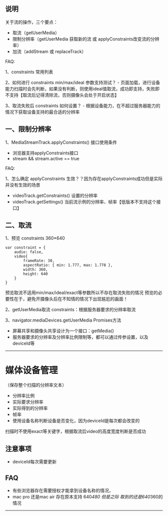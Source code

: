 

## 说明

关于流的操作，三个要点：

- 取流（getUserMedia）
- 限制分辨率（getUserMedia 获取新的流 或 applyConstraints改变流的分辨率）
- 加流（addStream 或 replaceTrack）

FAQ:

1、constraints 常用列表

2、如何进行 constraints min/max/ideal 参数支持测试？
    - 页面加载，进行设备能力扫描时会先判断，如果没有判断，则使用ideal值取流，成功即支持，失败即不支持【取流后记得清除流，否则摄像头会处于开启状态】

3、取流失败后 constraints 如何设置？
    - 根据设备能力，在不超过服务器能力的情况下获取设备支持的最合适的分辨率


## 一、限制分辨率
1、MediaStreamTrack.applyConstraints() 接口使用条件

- 浏览器支持applyConstraints接口
- stream && stream.active == true

FAQ:

1、怎么确定 applyConstraints 生效？？因为存在applyConstraints成功但是实际并没有生效的场景
   
- videoTrack.getConstraints() 设置的分辨率
- videoTrack.getSettings() 当前流示例的分辨率、帧率【低版本不支持这个接口】

## 二、取流

1、预览 constraints  360*640
```
var constraint = {
    audio: false,
    video{
        frameRate: 30,
        aspectRatio: { min: 1.777, max: 1.778 },
        width: 360,
        height: 640
    }
}
```

预览取流不适用min/max/ideal/exact等参数所以不存在取流失败的情况
预览的必要性在于，避免开摄像头后在不知情的情况下出现尴尬的画面！


2、getUserMedia取流 constraints：根据服务器要求的分辨率取流

3、navigator.mediaDevices.getUserMedia  Promises方法

- 屏幕共享和摄像头共享设计为一个接口：getMedia()
- 服务器要求的分辨率及分辨率比例限制等，都可以通过传参设置，以及deviceId等


---

# 媒体设备管理

（保存整个扫描的分辨率文本）
- 分辨率比例
- 实际要求分辨率
- 实际得到的分辨率
- 帧率
- 使用设备名称判断设备是否变化，因为deviceId是每次都会改变的

扫描时不使用exact等关键字，根据取流后video的高度宽度判断是否成功

## 注意事项

- deviceId每次需要更新

## FAQ

- 有些浏览器存在需要授权才能拿到设备名称的情况，
- mac pro 还是mac air 存在原本支持 640*480 但是之际 取到的还是640*360的情况

----
